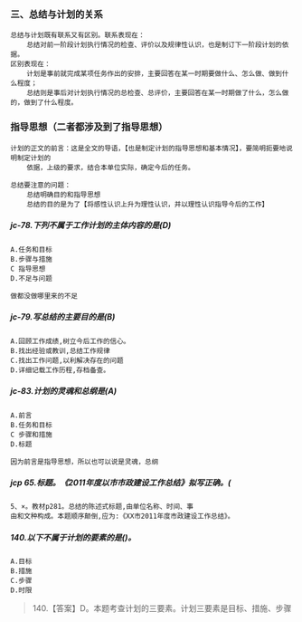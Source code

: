 ### 三、总结与计划的关系
    总结与计划既有联系又有区别。联系表现在：
        总结对前一阶段计划执行情况的检查、评价以及规律性认识，也是制订下一阶段计划的依据。
    区别表现在：
        计划是事前就完成某项任务作出的安排，主要回答在某一时期要做什么、怎么做、做到什么程度；
        总结则是事后对计划执行情况的总检查、总评价，主要回答在某一时期做了什么，怎么做的，做到了什么程度。

### 指导思想（二者都涉及到了指导思想）
    计划的正文的前言：这是全文的导语，【也是制定计划的指导思想和基本情况】，要简明扼要地说明制定计划的
        依据，上级的要求，结合本单位实际，确定今后的任务。        
    
    总结要注意的问题：
        总结明确目的和指导思想
        总结的目的是为了【将感性认识上升为理性认识，并以理性认识指导今后的工作】        

##### jc-78.下列不属于工作计划的主体内容的是(D)
    A.任务和目标
    B.步骤与措施
    C 指导思想
    D.不足与问题
    
    做都没做哪里来的不足

##### jc-79.写总结的主要目的是(B)
    A.回顾工作成绩,树立今后工作的信心。
    B.找出经验或教训,总结工作规律
    C.找出工作问题,以利解决存在的问题
    D.详细记载工作历程,存档备查。

##### jc-83.计划的灵魂和总纲是(A)
    A.前言
    B.任务和目标
    C 步骤和措施
    D.标题
    
    因为前言是指导思想，所以也可以说是灵魂，总纲

##### jcp 65.标题。《2011年度以市市政建设工作总结》拟写正确。(    
    5、×。教材p281。总结的陈述式标题,由单位名称、时间、事
    由和文种构成。本题顺序颠倒,应为:《XX市2011年度市政建设工作总结》。    


##### 140.以下不属于计划的要素的是()。
    A.目标
    B.措施
    C.步骤
    D.时限

>   140.【答案】D。本题考查计划的三要素。计划三要素是目标、措施、步骤    